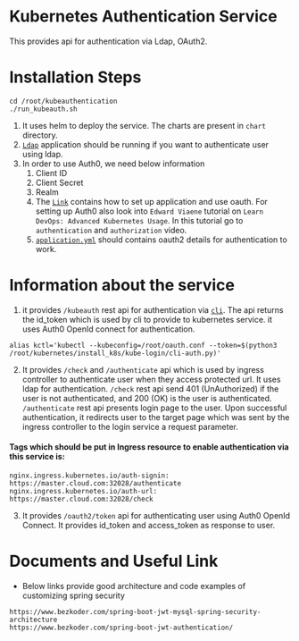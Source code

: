 # Kubernetes Authentication Service

This provides api for authentication via Ldap, OAuth2.

# Installation Steps
```console
cd /root/kubeauthentication
./run_kubeauth.sh
```

1. It uses helm to deploy the service. The charts are present in `chart` directory. 
2. [`Ldap`](https://github.com/sumitmaji/kubernetes/tree/master/install_k8s/ldap) application should be running if you want to authenticate
user using ldap.
3. In order to use Auth0, we need below information
   1. Client ID
   2. Client Secret
   3. Realm
   4. The [`Link`](https://manage.auth0.com/dashboard/us/skmaji/applications/C3UHISO3z60iF1JLG8L7VPUSWOASrJfO/quickstart) contains
   how to set up application and use oauth. For setting up Auth0 also look into `Edward Viaene` tutorial on `Learn DevOps: Advanced Kubernetes Usage`.
   In this tutorial go to `authentication` and `authorization` video.
   6. [`application.yml`](https://github.com/sumitmaji/kubeauthentication/blob/main/src/main/resources/application.yml) should contains
   oauth2 details for authentication to work.

      
# Information about the service
1. it provides `/kubeauth` rest api for authentication via [`cli`](https://github.com/sumitmaji/kubernetes/tree/master/install_k8s/kube-login).
The api returns the id_token which is used by cli to provide to kubernetes service. it uses Auth0 OpenId 
connect for authentication.
```console
alias kctl='kubectl --kubeconfig=/root/oauth.conf --token=$(python3 /root/kubernetes/install_k8s/kube-login/cli-auth.py)' 
```
2. It provides `/check` and `/authenticate` api which is used by ingress controller to authenticate user
when they access protected url. It uses ldap for authentication. `/check` rest api send 401 (UnAuthorized)
if the user is not authenticated, and 200 (OK) is the user is authenticated. `/authenticate` rest api 
presents login page to the user. Upon successful authentication, it redirects user to the target page which 
was sent by the ingress controller to the login service a request parameter.

#### Tags which should be put in Ingress resource to enable authentication via this service is:
`nginx.ingress.kubernetes.io/auth-signin: https://master.cloud.com:32028/authenticate`
`nginx.ingress.kubernetes.io/auth-url: https://master.cloud.com:32028/check`

3. It provides `/oauth2/token` api for authenticating user using Auth0 OpenId Connect. It provides id_token
and access_token as response to user.

# Documents and Useful Link
- Below links provide good architecture and code examples of customizing spring security
```link
https://www.bezkoder.com/spring-boot-jwt-mysql-spring-security-architecture
https://www.bezkoder.com/spring-boot-jwt-authentication/
```
